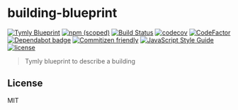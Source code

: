 # building-blueprint
[![Tymly Blueprint](https://img.shields.io/badge/tymly-blueprint-blue.svg)](https://tymly.io/)
[![npm (scoped)](https://img.shields.io/npm/v/@wmfs/building-blueprint.svg)](https://www.npmjs.com/package/@wmfs/building-blueprint)
[![Build Status](https://travis-ci.org/wmfs/building-blueprint.svg?branch=master)](https://travis-ci.org/wmfs/building-blueprint)
[![codecov](https://codecov.io/gh/wmfs/building-blueprint/branch/master/graph/badge.svg)](https://codecov.io/gh/wmfs/building-blueprint)
[![CodeFactor](https://www.codefactor.io/repository/github/wmfs/building-blueprint/badge)](https://www.codefactor.io/repository/github/wmfs/building-blueprint)
[![Dependabot badge](https://img.shields.io/badge/Dependabot-active-brightgreen.svg)](https://dependabot.com/)
[![Commitizen friendly](https://img.shields.io/badge/commitizen-friendly-brightgreen.svg)](http://commitizen.github.io/cz-cli/)
[![JavaScript Style Guide](https://img.shields.io/badge/code_style-standard-brightgreen.svg)](https://standardjs.com)
[![license](https://img.shields.io/github/license/mashape/apistatus.svg)](https://github.com/wmfs/tymly/blob/master/packages/pg-concat/LICENSE)


> Tymly blueprint to describe a building

## <a name="license"></a>License

MIT
